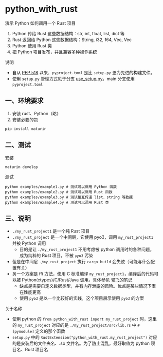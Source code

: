 
# python_with_rust

演示 Python 如何调用一个 Rust 项目
1. Python 传给 Rust 这些数据结构：str, int, float, list, dict 等
2. Rust 返回给 Python 这些数据结构：String, i32, f64, Vec<i32>, Vec<String>
3. Python 使用 Rust 类
4. 把 Python 项目发布，并且兼容多种操作系统


说明
- 自从 [PEP 518](https://peps.python.org/pep-0518/) 以来，`pyproject.toml` 是比 `setup.py` 更为先进的构建文件。
- 使用 `setup.py` 管理方式见于分支 [use_setup.py](https://github.com/guofei9987/python_with_rust/tree/use_setup.py)，main 分支使用 `pyproject.toml`


## 一、环境要求

1. 安装 rust、Python（略）
2. 安装必要的包
```shell
pip install maturin
```


## 二、测试

安装
```shell
maturin develop
```

测试
```shell
python examples/example1.py # 测试可以调用 Python 函数
python examples/example2.py # 测试可以调用 Rust 函数
python examples/example3.py # 测试相互传递 list、string 等数据
python examples/example4.py # 测试可以调用 Rust 类
```

## 三、说明

- `./my_rust_project1` 是一个纯 Rust 项目
- `./my_rust_project` 是一个中间层，它使用 pyo3，调用 `my_rust_project1` 并被 Python 调用
    - 目的是让 `./my_rust_project1` 不用考虑被 python 调用时的各种问题，成为纯粹的 Rust 项目，不被 `pyo3` 污染
- 但是在中间层 `./my_rust_project` 执行 `cargo build` 会失败（可能与什么配置有关）
- 另一个方案是 ffi 方法，使用 C 标准编译 `my_rust_project1`，编译后的代码可以被 Python(ctypes)/C/Rust/Java 调用。具体参见 [郭飞的笔记](https://www.guofei.site/2022/08/28/rust2.html#Python%20%E8%B0%83%E7%94%A8%20Rust%20%E7%BC%96%E8%AF%91%E5%90%8E)
    - 缺点是需要自定义数据类型，并有内存泄露的风险。优点是某些情况下潜在性能更高
    - 使用 `pyo3` 是以一个比较好的实践，这个项目展示使用 `pyo3` 的方案


关于名称
- 使用 python 的 `from python_with_rust import my_rust_project` 时，这里的 `my_rust_project` 对应的是 `./my_rust_project/src/lib.rs` 中 `#[pymodule]` 定义的那个函数
- `setup.py` 中的 `RustExtension("python_with_rust.my_rust_project")` 对应的是安装后的文件夹名、.so 文件名。为了防止混乱，最好取值为 python 项目名、Rust 项目名